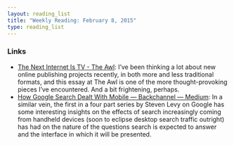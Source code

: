 ```yaml
---
layout: reading_list
title: "Weekly Reading: February 8, 2015"
type: reading_list
---
```


### Links

- [The Next Internet Is TV - The Awl](http://www.theawl.com/2015/02/the-next-internet-is-tv): I’ve been thinking a lot about new online publishing projects recently, in both more and less traditional formats, and this essay at The Awl is one of the more thought-provoking pieces I’ve encountered. And a bit frightening, perhaps.
- [How Google Search Dealt With Mobile — Backchannel — Medium](https://medium.com/backchannel/how-google-search-dealt-with-mobile-33bc09852dc9): In a similar vein, the first in a four part series by Steven Levy on Google has some interesting insights on the effects of search increasingly coming from handheld devices (soon to eclipse desktop search traffic outright) has had on the nature of the questions search is expected to answer and the interface in which it will be presented.